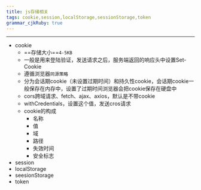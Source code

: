 ```yaml
---
title: js存储相关 
tags: cookie,session,localStorage,sessionStorage,token
grammar_cjkRuby: true
---
```



----------

 - cookie
	 - ==存储大小==`4-5KB`
	 - 一般是用来登陆验证，发送请求之后，服务端返回的响应头中设置Set-Cookie
	 - 遵循浏览器`同源策略`
	 - 分为会话期cookie（未设置过期时间）和持久性cookie，会话期cookie一般保存在内存中，设置了过期时间浏览器会把cookie保存在硬盘中
	 - cors跨域请求、fetch、ajax、axios，默认是不带cookie
	 - withCredentials，设置这个值，发送cros请求
	 - cookie的构成
		 - 名称
		 - 值
		 - 域
		 - 路径
		 - 失效时间
		 - 安全标志
 - session
 - localStorage
 - seesionStorage
 - token
